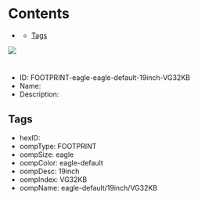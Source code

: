 



Contents
========

* [](#)
	* [Tags](#tags)
  
![][im]
# 

- ID: FOOTPRINT-eagle-eagle-default-19inch-VG32KB
- Name: 
- Description: 

## Tags

- hexID: 
- oompType: FOOTPRINT
- oompSize: eagle
- oompColor: eagle-default
- oompDesc: 19inch
- oompIndex: VG32KB
- oompName: eagle-default/19inch/VG32KB



[im]: image.png
